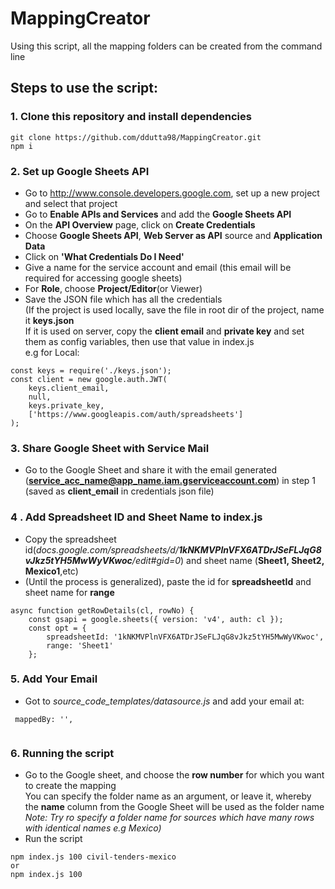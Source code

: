 # MappingCreator
Using this script, all the mapping folders can be created from the command line<br>
## Steps to use the script:
### 1. Clone this repository and install dependencies
```
git clone https://github.com/ddutta98/MappingCreator.git
npm i
```
### 2. Set up Google Sheets API <br>
* Go to http://www.console.developers.google.com, set up a new project and select that project<br>
* Go to **Enable APIs and Services** and add the **Google Sheets API**<br>
* On the **API Overview** page, click on **Create Credentials**<br>
* Choose **Google Sheets API**, **Web Server as API** source and **Application Data**<br>
* Click on **'What Credentials Do I Need'**<br>
* Give a name for the service account and email (this email will be required for accessing google sheets)<br>
* For **Role**, choose **Project/Editor**(or Viewer)<br>
* Save the JSON file which has all the credentials<br>
(If the project is used locally, save the file in root dir of the project, name it **keys.json**<br>
If it is used on server, copy the **client email** and **private key** and set them as config variables, then use that value in index.js<br>
e.g for Local:
```
const keys = require('./keys.json');
const client = new google.auth.JWT(
    keys.client_email,
    null,
    keys.private_key,
    ['https://www.googleapis.com/auth/spreadsheets']
);
```
### 3. Share Google Sheet with Service Mail
* Go to the Google Sheet and share it with the email generated (**service_acc_name@app_name.iam.gserviceaccount.com**) in step 1 (saved as **client_email** in credentials json file)

### 4 . Add Spreadsheet ID and Sheet Name to index.js
* Copy the spreadsheet id(*docs.google.com/spreadsheets/d/**1kNKMVPlnVFX6ATDrJSeFLJqG8vJkz5tYH5MwWyVKwoc**/edit#gid=0*) and sheet name (**Sheet1, Sheet2, Mexico1**,etc)
* (Until the process is generalized), paste the id for **spreadsheetId** and sheet name for **range** 
```
async function getRowDetails(cl, rowNo) {
    const gsapi = google.sheets({ version: 'v4', auth: cl });
    const opt = {
        spreadsheetId: '1kNKMVPlnVFX6ATDrJSeFLJqG8vJkz5tYH5MwWyVKwoc',
        range: 'Sheet1'
    };
```

### 5. Add Your Email
* Got to *source_code_templates/datasource.js* and add your email at:
```
 mappedBy: '',
 
```
### 6. Running the script
* Go to the Google sheet, and choose the **row number** for which you want to create the mapping <br>
You can specify the folder name as an argument, or leave it, whereby the **name** column from the Google Sheet will be used as the folder name<br>
*Note: Try ro specify a folder name for sources which have many rows with identical names e.g Mexico)*
* Run the script
```
npm index.js 100 civil-tenders-mexico
or
npm index.js 100
```
